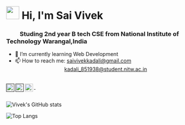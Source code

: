 ### <h1><img src="https://raw.githubusercontent.com/MartinHeinz/MartinHeinz/master/wave.gif" width="35px"> Hi, I'm Sai Vivek</h1>

<h3>&emsp;&emsp; Studing 2nd year B tech CSE from National Institute of Technology Warangal,India</h3>

- 🌱 I’m currently learning Web Development
- 📫 How to reach me: saivivekkadali@gmail.com <br>&emsp;&emsp;&emsp;&emsp;&emsp;&emsp;&emsp;&emsp;&emsp;&ensp;kadali_851938@student.nitw.ac.in<br><br>

<div class="align-items-center">
<a href="">
  <img align="left" alt="Linkedin" width="22px" src="https://cdn.jsdelivr.net/npm/simple-icons@v3/icons/linkedin.svg" />&nbsp;
</a>
<a href="">
  <img align="left" alt="Instagram" width="22px" src="https://cdn.jsdelivr.net/npm/simple-icons@v3/icons/instagram.svg" />
</a>
<a href="mailto:saivivekkadali@gmail.com">
  <img align="left" alt="Vivek's E-mail" width="22px" src="https://cdn.jsdelivr.net/npm/simple-icons@v3/icons/gmail.svg" />
</a>
</div>
<br>

![Vivek's GitHub stats](https://github-readme-stats.vercel.app/api?username=saivivek321&show_icons=true&theme=midnight-purple)<br>
<!--![Top Langs](https://github-readme-stats.vercel.app/api/top-langs/?username=saivivek321&theme=midnight-purple)-->

![Top Langs](https://github-readme-stats.vercel.app/api/top-langs/?username=saivivek321&layout=compact&theme=midnight-purple)
<!--
**saivivek321/saivivek321** is a ✨ _special_ ✨ repository because its `README.md` (this file) appears on your GitHub profile.

Here are some ideas to get you started:

- 🔭 I’m currently working on ...
- 🌱 I’m currently learning ...
- 👯 I’m looking to collaborate on ...
- 🤔 I’m looking for help with ...
- 💬 Ask me about ...
- 📫 How to reach me: ...
- 😄 Pronouns: ...
- ⚡ Fun fact: ...
-->
